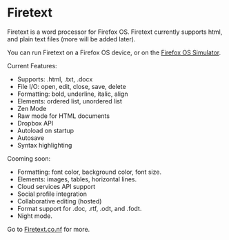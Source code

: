 Firetext
========

Firetext is a word processor for Firefox OS.  Firetext currently supports html, and plain text files (more will be added later).

You can run Firetext on a Firefox OS device, or on the <a href="https://addons.mozilla.org/en-US/firefox/addon/firefox-os-simulator/">Firefox OS Simulator</a>.

Current Features:
- Supports: .html, .txt, .docx
- File I/O: open, edit, close, save, delete
- Formatting: bold, underline, italic, align
- Elements: ordered list, unordered list
- Zen Mode
- Raw mode for HTML documents
- Dropbox API
- Autoload on startup
- Autosave
- Syntax highlighting

Cooming soon:
- Formatting: font color, background color, font size.
- Elements: images, tables, horizontal lines.
- Cloud services API support
- Social profile integration
- Collaborative editing (hosted)
- Format support for .doc, .rtf, .odt, and .fodt.
- Night mode.

Go to <a href="http://firetext.co.nf/">Firetext.co.nf</a> for more.
